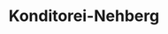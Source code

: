 ---
title: "Konditorei-Nehberg"
url: /hamburg/konditorei-nehberg-rennbahnstrasse/
shop: Konditorei
---
